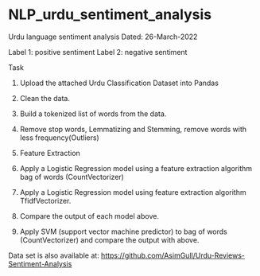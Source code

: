 # NLP_urdu_sentiment_analysis

Urdu language sentiment analysis
Dated: 26-March-2022

Label 1: positive sentiment
Label 2: negative sentiment

Task

1. Upload the attached Urdu Classification Dataset into Pandas

2. Clean the data.

3. Build a tokenized list of words from the data.

4. Remove stop words, Lemmatizing and Stemming, remove words with less frequency(Outliers)

5. Feature Extraction

6. Apply a Logistic Regression model using a feature extraction algorithm bag of words (CountVectorizer)

7. Apply a Logistic Regression model using feature extraction algorithm TfidfVectorizer.

8. Compare the output of each model above.

9. Apply SVM (support vector machine predictor) to bag of words (CountVectorizer) and compare the output with above.



Data set is also available at: https://github.com/AsimGull/Urdu-Reviews-Sentiment-Analysis

